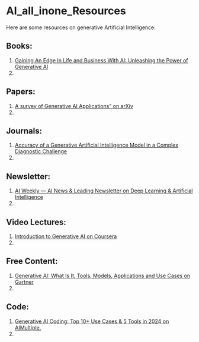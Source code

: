 # AI_all_inone_Resources

Here are some resources on generative Artificial Intelligence:
## Books:
1. [Gaining An Edge In Life and Business With AI: Unleashing the Power of Generative AI](https://pwskills.com/blog/top-5-books-every-generative-ai-enthusiast-should-read-in-2024)
2. 

## Papers:
1.	[A survey of Generative AI Applications” on arXiv](https://arxiv.org/abs/2306.02781)
2.	

## Journals:
1. [Accuracy of a Generative Artificial Intelligence Model in a Complex Diagnostic Challenge](https://jamanetwork.com/journals/jama/fullarticle/2806457)
2. 

## Newsletter:
1. [AI Weekly — AI News & Leading Newsletter on Deep Learning & Artificial Intelligence](https://aiweekly.co/)
2. 

## Video Lectures:
1. [Introduction to Generative AI on Coursera](https://www.coursera.org/learn/introduction-to-generative-ai)
2. 

## Free Content:
1. [Generative AI: What Is It, Tools, Models, Applications and Use Cases on Gartner](https://jamanetwork.com/journals/jama/fullarticle/2806457)
2. 

## Code:
1. [Generative AI Coding: Top 10+ Use Cases & 5 Tools in 2024 on AIMultiple.](https://research.aimultiple.com/generative-ai-coding)
2. 
